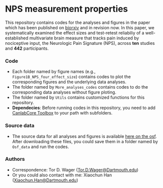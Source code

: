 # NPS measurement properties
This repository contains codes for the analyses and figures in the paper which has been published on [biorxiv](https://www.biorxiv.org/content/10.1101/2021.05.29.445964v2) and in revision now. In this paper, we systematically examined the effect sizes and test-retest reliabiliy of a well-established multivariate brain measure that tracks pain induced by nociceptive input, the Neurologic Pain Signature (NPS), across __ten__ studies and __442__ participants. 

### Code
* Each folder named by figure names (e.g., `Figure1B_NPS_four_effect_size`) contains codes to plot the corresponding figures and the underlying data analyses.
* The folder named by `More_analyses_codes` contains codes to do the corresponding data analyses without figure ploting.
* The folder named by `Utils` contains customized functions for this repository.
* __Dependecies__: Before running codes in this repository, you need to add [CanlabCore Toolbox](https://github.com/canlab/CanlabCore) to your path with subfolders.

### Source data
* The source data for all analyses and figures is available [here on the osf](https://osf.io/v9px7/). After downloading these files, you could save them in a folder named by `Osf_data` and run the codes.

### Authors
* Correspondence: Tor D. Wager (Tor.D.Wager@Dartmouth.edu)
* Or you could also contact with me: Xiaochun Han (Xiaochun.Han@Dartmouth.edu)
